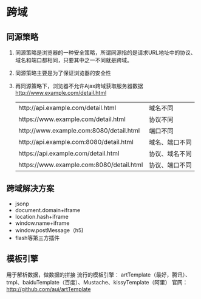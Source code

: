 # 跨域 #

## 同源策略 ##

1. 同源策略是浏览器的一种安全策略，所谓同源指的是请求URL地址中的协议、域名和端口都相同，只要其中之一不同就是跨域。

2. 同源策略主要是为了保证浏览器的安全性

3. 再同源策略下，浏览器不允许Ajax跨域获取服务器数据
   http://www.example.com/detail.html

   <table>
   	<tr>
   		<td>http://api.example.com/detail.html</td>
   		<td>域名不同</td>
   	</tr>
   		<tr>
   		<td>https://www.example.com/detail.html</td>
   		<td>协议不同</td>
   	</tr>
   		<tr>
   		<td>http://www.example.com:8080/detail.html</td>
   		<td>端口不同</td>
   	</tr>
   		<tr>
   		<td>http://api.example.com:8080/detail.html</td>
   		<td>域名、端口不同</td>
   	</tr>
   	<tr>
   		<td>https://api.example.com/detail.html</td>
   		<td>协议、域名不同</td>
   	</tr>
   	<tr>
   		<td>https://www.example.com:8080/detail.html</td>
   		<td>协议、端口不同</td>
   	</tr>
   </table>

## 跨域解决方案 ##

- jsonp
- document.domain+iframe
- location.hash+iframe
- window.name+iframe
- window.postMessage（h5)
- flash等第三方插件

## 模板引擎 ##

用于解析数据，做数据的拼接
流行的模板引擎：
artTemplate（最好，腾讯）、tmpl、baiduTemplate（百度）、Mustache、kissyTemplate（阿里）
官网：http://github.com/aui/artTemplate